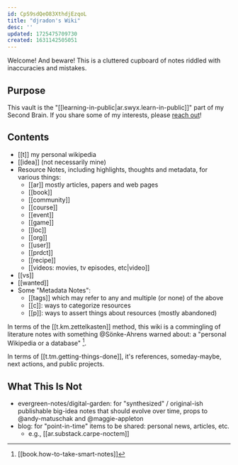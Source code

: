 ```yaml
---
id: CpS9sdQeO83XthdjEzqoL
title: "djradon's Wiki"
desc: ''
updated: 1725475709730
created: 1631142505051
---
```


Welcome! And beware! This is a cluttered cupboard of notes riddled with inaccuracies and mistakes.

## Purpose

This vault is the "[[learning-in-public|ar.swyx.learn-in-public]]" part of my Second Brain. If you share some of my interests, please [reach out](https://djradon.github.io)! 

## Contents

- [[t]] my personal wikipedia
- [[idea]] (not necessarily mine)
- Resource Notes, including highlights, thoughts and metadata, for various things:
  - [[ar]] mostly articles, papers and web pages
  - [[book]]
  - [[community]]
  - [[course]]
  - [[event]]
  - [[game]]
  - [[loc]]
  - [[org]]
  - [[user]]
  - [[prdct]]
  - [[recipe]]
  - [[videos: movies, tv episodes, etc|video]]
- [[vs]]
- [[wanted]]
- Some "Metadata Notes":
  - [[tags]] which may refer to any and multiple (or none) of the above
  - [[c]]: ways to categorize resources
  - [[p]]: ways to assert things about resources (mostly abandoned)

In terms of the [[t.km.zettelkasten]] method, this wiki is a commingling of literature notes with something @Sönke-Ahrens warned about: a "personal Wikipedia or a database" [^1]. 

In terms of [[t.tm.getting-things-done]], it's references, someday-maybe, next actions, and public projects.


## What This Is Not

- evergreen-notes/digital-garden: for "synthesized" / original-ish publishable big-idea notes that should evolve over time, props to @andy-matuschak and @maggie-appleton
- blog: for "point-in-time" items to be shared: personal news, articles, etc.
  - e.g., [[ar.substack.carpe-noctem]]


[^1]: [[book.how-to-take-smart-notes]]